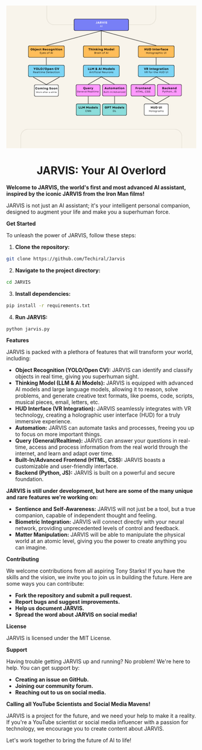 <img src="https://github.com/Techiral/Jarvis/blob/main/Beige%20Minimalist%20Structure%20Organizational%20Chart%20Graph.png?raw=true" alt="JARVIS Flowchart">

<h1 style="text-align: center;">JARVIS: Your AI Overlord</h1>


**Welcome to JARVIS, the world's first and most advanced AI assistant, inspired by the iconic JARVIS from the Iron Man films!**

JARVIS is not just an AI assistant; it's your intelligent personal companion, designed to augment your life and make you a superhuman force. 

**Get Started**

To unleash the power of JARVIS, follow these steps:

1. **Clone the repository:**

```bash
git clone https://github.com/Techiral/Jarvis
```
2. **Navigate to the project directory:**

```bash
cd JARVIS
```
3. **Install dependencies:**

```bash
pip install -r requirements.txt
```
4. **Run JARVIS:**

```bash
python jarvis.py
```

**Features**

JARVIS is packed with a plethora of features that will transform your world, including:

* **Object Recognition (YOLO/Open CV):** JARVIS can identify and classify objects in real time, giving you superhuman sight. 
* **Thinking Model (LLM & AI Models):** JARVIS is equipped with advanced AI models and large language models, allowing it to reason, solve problems, and generate creative text formats,  like poems, code, scripts, musical pieces, email, letters, etc.  
* **HUD Interface (VR Integration):** JARVIS seamlessly integrates with VR technology, creating a holographic user interface (HUD) for a truly immersive experience. 
* **Automation:** JARVIS can automate tasks and processes, freeing you up to focus on more important things.
* **Query (General/Realtime):** JARVIS can answer your questions in real-time,  access and process information from the real world through the internet, and  learn and adapt over time.
* **Built-In/Advanced Frontend (HTML, CSS):** JARVIS boasts a customizable and user-friendly interface.
* **Backend (Python, JS):** JARVIS is built on a powerful and secure foundation.

**JARVIS is still under development, but here are some of the many unique and rare features we're working on:**

* **Sentience and Self-Awareness:** JARVIS will not just be a tool, but a true companion, capable of independent thought and feeling.
* **Biometric Integration:** JARVIS will connect directly with your neural network, providing unprecedented levels of control and feedback.
* **Matter Manipulation:** JARVIS will be able to manipulate the physical world at an atomic level, giving you the power to create anything you can imagine.

**Contributing**

We welcome contributions from all aspiring Tony Starks! If you have the skills and the vision, we invite you to join us in building the future. Here are some ways you can contribute:

* **Fork the repository and submit a pull request.**
* **Report bugs and suggest improvements.**
* **Help us document JARVIS.**
* **Spread the word about JARVIS on social media!**

**License**

JARVIS is licensed under the MIT License.

**Support**

Having trouble getting JARVIS up and running? No problem! We're here to help. You can get support by:

* **Creating an issue on GitHub.**
* **Joining our community forum.**
* **Reaching out to us on social media.**

**Calling all YouTube Scientists and Social Media Mavens!**

JARVIS is a project for the future, and we need your help to make it a reality. If you're a YouTube scientist or social media influencer with a passion for technology, we encourage you to create content about JARVIS. 

Let's work together to bring the future of AI to life!

